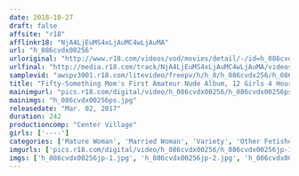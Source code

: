 ```yaml
---
date: 2018-10-27
draft: false
affsite: "r18"
afflinkr18: "NjA4LjEuMS4xLjAuMC4wLjAuMA"
url: "h_086cvdx00256"
urloriginal: "http://www.r18.com/videos/vod/movies/detail/-/id=h_086cvdx00256"
urlfinal: "http://media.r18.com/track/NjA4LjEuMS4xLjAuMC4wLjAuMA/videos/vod/movies/detail/-/id=h_086cvdx00256"
samplevid: "awspv3001.r18.com/litevideo/freepv/h/h_0/h_086cvdx256/h_086cvdx256_dmb_w.mp4"
title: "Fifty-Something Mom's First Amateur Nude Album, 12 Girls 4 Hours"
mainimgurl: "pics.r18.com/digital/video/h_086cvdx00256/h_086cvdx00256ps.jpg"
mainimgs: "h_086cvdx00256ps.jpg"
releasedate: "Mar. 02, 2017"
duration: 242
productioncomp: "Center Village"
girls: ['----']
categories: ['Mature Woman', 'Married Woman', 'Variety', 'Other Fetishes', 'Genital Close-Up', 'Amateur', 'Over 4 Hours', 'Hi-Def']
imgurls: ['pics.r18.com/digital/video/h_086cvdx00256/h_086cvdx00256jp-1.jpg', 'pics.r18.com/digital/video/h_086cvdx00256/h_086cvdx00256jp-2.jpg', 'pics.r18.com/digital/video/h_086cvdx00256/h_086cvdx00256jp-3.jpg', 'pics.r18.com/digital/video/h_086cvdx00256/h_086cvdx00256jp-4.jpg', 'pics.r18.com/digital/video/h_086cvdx00256/h_086cvdx00256jp-5.jpg', 'pics.r18.com/digital/video/h_086cvdx00256/h_086cvdx00256jp-6.jpg', 'pics.r18.com/digital/video/h_086cvdx00256/h_086cvdx00256jp-7.jpg', 'pics.r18.com/digital/video/h_086cvdx00256/h_086cvdx00256jp-8.jpg', 'pics.r18.com/digital/video/h_086cvdx00256/h_086cvdx00256jp-9.jpg', 'pics.r18.com/digital/video/h_086cvdx00256/h_086cvdx00256jp-10.jpg', 'pics.r18.com/digital/video/h_086cvdx00256/h_086cvdx00256jp-11.jpg', 'pics.r18.com/digital/video/h_086cvdx00256/h_086cvdx00256jp-12.jpg', 'pics.r18.com/digital/video/h_086cvdx00256/h_086cvdx00256jp-13.jpg', 'pics.r18.com/digital/video/h_086cvdx00256/h_086cvdx00256jp-14.jpg', 'pics.r18.com/digital/video/h_086cvdx00256/h_086cvdx00256jp-15.jpg', 'pics.r18.com/digital/video/h_086cvdx00256/h_086cvdx00256jp-16.jpg', 'pics.r18.com/digital/video/h_086cvdx00256/h_086cvdx00256jp-17.jpg', 'pics.r18.com/digital/video/h_086cvdx00256/h_086cvdx00256jp-18.jpg', 'pics.r18.com/digital/video/h_086cvdx00256/h_086cvdx00256jp-19.jpg', 'pics.r18.com/digital/video/h_086cvdx00256/h_086cvdx00256jp-20.jpg']
imgs: ['h_086cvdx00256jp-1.jpg', 'h_086cvdx00256jp-2.jpg', 'h_086cvdx00256jp-3.jpg', 'h_086cvdx00256jp-4.jpg', 'h_086cvdx00256jp-5.jpg', 'h_086cvdx00256jp-6.jpg', 'h_086cvdx00256jp-7.jpg', 'h_086cvdx00256jp-8.jpg', 'h_086cvdx00256jp-9.jpg', 'h_086cvdx00256jp-10.jpg', 'h_086cvdx00256jp-11.jpg', 'h_086cvdx00256jp-12.jpg', 'h_086cvdx00256jp-13.jpg', 'h_086cvdx00256jp-14.jpg', 'h_086cvdx00256jp-15.jpg', 'h_086cvdx00256jp-16.jpg', 'h_086cvdx00256jp-17.jpg', 'h_086cvdx00256jp-18.jpg', 'h_086cvdx00256jp-19.jpg', 'h_086cvdx00256jp-20.jpg']
---
```

